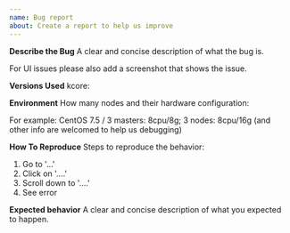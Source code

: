 ```yaml
---
name: Bug report
about: Create a report to help us improve
---
```


<!--
You don't need to remove this comment section, it's invisible on the issues page.

## General remarks

* Attention, please fill out this issues form using English only!
-->

**Describe the Bug**
A clear and concise description of what the bug is.

For UI issues please also add a screenshot that shows the issue.

**Versions Used**
kcore:


**Environment**
How many nodes and their hardware configuration:

For example: CentOS 7.5 / 3 masters:  8cpu/8g; 3 nodes: 8cpu/16g
(and other info are welcomed to help us debugging)

**How To Reproduce**
Steps to reproduce the behavior:
1. Go to '...'
2. Click on '....'
3. Scroll down to '....'
4. See error

**Expected behavior**
A clear and concise description of what you expected to happen.
